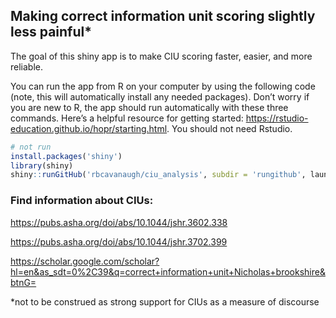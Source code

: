 
<!-- README.md is generated from README.Rmd. Please edit that file -->

## Making correct information unit scoring slightly less painful\*

<!-- badges: start -->
<!-- badges: end -->

The goal of this shiny app is to make CIU scoring faster, easier, and
more reliable.

You can run the app from R on your computer by using the following code
(note, this will automatically install any needed packages). Don’t worry
if you are new to R, the app should run automatically with these three
commands. Here’s a helpful resource for getting started:
<https://rstudio-education.github.io/hopr/starting.html>. You should not
need Rstudio.

``` r
# not run
install.packages('shiny')
library(shiny)
shiny::runGitHub('rbcavanaugh/ciu_analysis', subdir = 'rungithub', launch)
```

### Find information about CIUs:

<https://pubs.asha.org/doi/abs/10.1044/jshr.3602.338>

<https://pubs.asha.org/doi/abs/10.1044/jshr.3702.399>

<https://scholar.google.com/scholar?hl=en&as_sdt=0%2C39&q=correct+information+unit+Nicholas+brookshire&btnG=>

\*not to be construed as strong support for CIUs as a measure of
discourse
